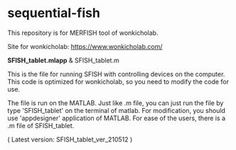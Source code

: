 # sequential-fish

This repository is for MERFISH tool of wonkicholab.


Site for wonkicholab: 
https://www.wonkicholab.com/

**SFISH_tablet.mlapp** & SFISH_tablet.m

This is the file for running SFISH with controlling devices on the computer.
This code is optimized for wonkicholab, so you need to modify the code for use.

The file is run on the MATLAB. 
Just like .m file, you can just run the file by type 'SFISH_tablet' on the terminal of matlab.
For modification, you should use 'appdesigner' application of MATLAB.
For ease of the users, there is a .m file of SFISH_tablet.


( Latest version: SFISH_tablet_ver_210512 )
